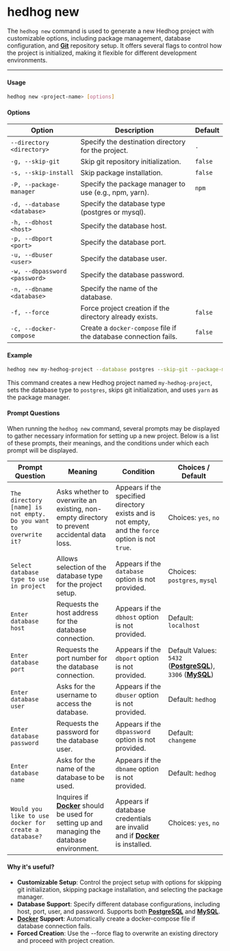 # hedhog new

The `hedhog new` command is used to generate a new Hedhog project with customizable options, including package management, database configuration, and [**Git**](https://git-scm.com/about) repository setup. It offers several flags to control how the project is initialized, making it flexible for different development environments.

---

#### Usage

```bash
hedhog new <project-name> [options]
```

#### Options

| Option                        | Description                                                      | Default |
| ----------------------------- | ---------------------------------------------------------------- | ------- |
| `--directory <directory>`     | Specify the destination directory for the project.               | `.`     |
| `-g, --skip-git`              | Skip git repository initialization.                              | `false` |
| `-s, --skip-install`          | Skip package installation.                                       | `false` |
| `-P, --package-manager`       | Specify the package manager to use (e.g., npm, yarn).            | `npm`   |
| `-d, --database <database>`   | Specify the database type (postgres or mysql).                   |         |
| `-h, --dbhost <host>`         | Specify the database host.                                       |         |
| `-p, --dbport <port>`         | Specify the database port.                                       |         |
| `-u, --dbuser <user>`         | Specify the database user.                                       |         |
| `-w, --dbpassword <password>` | Specify the database password.                                   |         |
| `-n, --dbname <database>`     | Specify the name of the database.                                |         |
| `-f, --force`                 | Force project creation if the directory already exists.          | `false` |
| `-c, --docker-compose`        | Create a `docker-compose` file if the database connection fails. | `false` |

#### Example

```bash
hedhog new my-hedhog-project --database postgres --skip-git --package-manager yarn
```

This command creates a new Hedhog project named `my-hedhog-project`, sets the database type to `postgres`, skips git initialization, and uses `yarn` as the package manager.

#### Prompt Questions

When running the `hedhog new` command, several prompts may be displayed to gather necessary information for setting up a new project. Below is a list of these prompts, their meanings, and the conditions under which each prompt will be displayed.

| **Prompt Question**                                               | **Meaning**                                                                                                            | **Condition**                                                                                          | **Choices / Default**                                                                                                |
| ----------------------------------------------------------------- | ---------------------------------------------------------------------------------------------------------------------- | ------------------------------------------------------------------------------------------------------ | -------------------------------------------------------------------------------------------------------------------- |
| `The directory [name] is not empty. Do you want to overwrite it?` | Asks whether to overwrite an existing, non-empty directory to prevent accidental data loss.                            | Appears if the specified directory exists and is not empty, and the `force` option is not `true`.      | Choices: `yes`, `no`                                                                                                 |
| `Select database type to use in project`                          | Allows selection of the database type for the project setup.                                                           | Appears if the `database` option is not provided.                                                      | Choices: `postgres`, `mysql`                                                                                         |
| `Enter database host`                                             | Requests the host address for the database connection.                                                                 | Appears if the `dbhost` option is not provided.                                                        | Default: `localhost`                                                                                                 |
| `Enter database port`                                             | Requests the port number for the database connection.                                                                  | Appears if the `dbport` option is not provided.                                                        | Default Values: `5432` ([**PostgreSQL**](https://www.postgresql.org/)), `3306` ([**MySQL**](https://www.mysql.com/)) |
| `Enter database user`                                             | Asks for the username to access the database.                                                                          | Appears if the `dbuser` option is not provided.                                                        | Default: `hedhog`                                                                                                    |
| `Enter database password`                                         | Requests the password for the database user.                                                                           | Appears if the `dbpassword` option is not provided.                                                    | Default: `changeme`                                                                                                  |
| `Enter database name`                                             | Asks for the name of the database to be used.                                                                          | Appears if the `dbname` option is not provided.                                                        | Default: `hedhog`                                                                                                    |
| `Would you like to use docker for create a database?`             | Inquires if [**Docker**](https://www.docker.com/) should be used for setting up and managing the database environment. | Appears if database credentials are invalid and if [**Docker**](https://www.docker.com/) is installed. | Choices: `yes`, `no`                                                                                                 |

#### Why it's useful?

- **Customizable Setup**: Control the project setup with options for skipping git initialization, skipping package installation, and selecting the package manager.
- **Database Support**: Specify different database configurations, including host, port, user, and password. Supports both [**PostgreSQL**](https://www.postgresql.org/) and [**MySQL**](https://www.mysql.com/).
- **[**Docker**](https://www.docker.com/) Support**: Automatically create a docker-compose file if database connection fails.
- **Forced Creation**: Use the --force flag to overwrite an existing directory and proceed with project creation.
